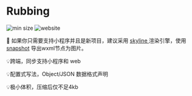 # Rubbing

![min size](https://img.shields.io/bundlephobia/minzip/rubbing)
![website](https://img.shields.io/website?url=https%3A%2F%2Frubbing.shinji.me%2F)

📣
如果你只需要支持小程序并且是新项目，建议采用 [skyline ](https://developers.weixin.qq.com/miniprogram/dev/framework/runtime/skyline/introduction.html) 渲染引擎，使用 [snapshot](https://developers.weixin.qq.com/miniprogram/dev/component/snapshot.html) 导出wxml节点为图片。

💡跨端，同步支持小程序和 web

💡配置式写法，Object/JSON 数据格式声明

💡极小体积，压缩后仅不足4kb
